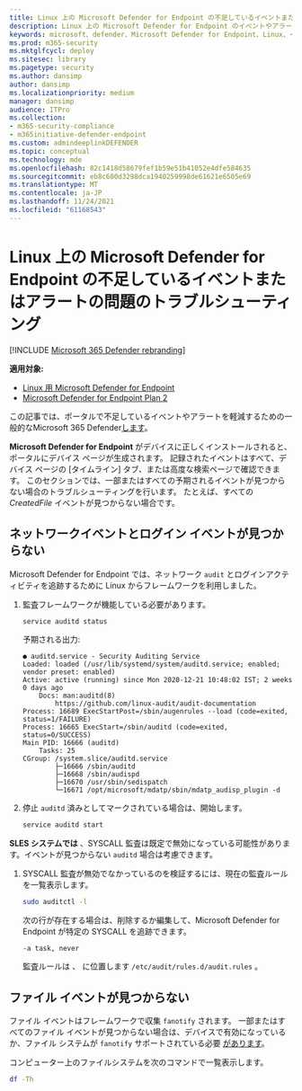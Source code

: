 ```yaml
---
title: Linux 上の Microsoft Defender for Endpoint の不足しているイベントまたはアラートの問題のトラブルシューティング
description: Linux 上の Microsoft Defender for Endpoint のイベントやアラートの問題が見つからない場合のトラブルシューティングを行います。
keywords: microsoft、defender、Microsoft Defender for Endpoint、Linux、イベント
ms.prod: m365-security
ms.mktglfcycl: deploy
ms.sitesec: library
ms.pagetype: security
ms.author: dansimp
author: dansimp
ms.localizationpriority: medium
manager: dansimp
audience: ITPro
ms.collection:
- m365-security-compliance
- m365initiative-defender-endpoint
ms.custom: admindeeplinkDEFENDER
ms.topic: conceptual
ms.technology: mde
ms.openlocfilehash: 82c1418d58679fef1b59e51b41052e4dfe584635
ms.sourcegitcommit: eb8c600d3298dca1940259998de61621e6505e69
ms.translationtype: MT
ms.contentlocale: ja-JP
ms.lasthandoff: 11/24/2021
ms.locfileid: "61168543"
---
```

# <a name="troubleshoot-missing-events-or-alerts-issues-for-microsoft-defender-for-endpoint-on-linux"></a>Linux 上の Microsoft Defender for Endpoint の不足しているイベントまたはアラートの問題のトラブルシューティング

[!INCLUDE [Microsoft 365 Defender rebranding](../../includes/microsoft-defender.md)]

**適用対象:**

- [Linux 用 Microsoft Defender for Endpoint](microsoft-defender-endpoint-linux.md)
- [Microsoft Defender for Endpoint Plan 2](https://go.microsoft.com/fwlink/p/?linkid=2154037)

この記事では、ポータルで不足しているイベントやアラートを軽減するための一般的なMicrosoft 365 Defender<a href="https://go.microsoft.com/fwlink/p/?linkid=2077139" target="_blank">します</a>。

**Microsoft Defender for Endpoint** がデバイスに正しくインストールされると、ポータルにデバイス ページが生成されます。  記録されたイベントはすべて、デバイス ページの [タイムライン] タブ、または高度な検索ページで確認できます。 このセクションでは、一部またはすべての予期されるイベントが見つからない場合のトラブルシューティングを行います。
たとえば、すべての _CreatedFile_ イベントが見つからない場合です。

## <a name="missing-network-and-login-events"></a>ネットワークイベントとログイン イベントが見つからない

Microsoft Defender for Endpoint では、ネットワーク `audit` とログインアクティビティを追跡するために Linux からフレームワークを利用しました。

1. 監査フレームワークが機能している必要があります。

    ```bash
    service auditd status
    ```

    予期される出力:

    ```output
    ● auditd.service - Security Auditing Service
    Loaded: loaded (/usr/lib/systemd/system/auditd.service; enabled; vendor preset: enabled)
    Active: active (running) since Mon 2020-12-21 10:48:02 IST; 2 weeks 0 days ago
        Docs: man:auditd(8)
            https://github.com/linux-audit/audit-documentation
    Process: 16689 ExecStartPost=/sbin/augenrules --load (code=exited, status=1/FAILURE)
    Process: 16665 ExecStart=/sbin/auditd (code=exited, status=0/SUCCESS)
    Main PID: 16666 (auditd)
        Tasks: 25
    CGroup: /system.slice/auditd.service
            ├─16666 /sbin/auditd
            ├─16668 /sbin/audispd
            ├─16670 /usr/sbin/sedispatch
            └─16671 /opt/microsoft/mdatp/sbin/mdatp_audisp_plugin -d
    ```

2. 停止 `auditd` 済みとしてマークされている場合は、開始します。

    ```bash
    service auditd start
    ```

**SLES システムでは** 、SYSCALL 監査は既定で無効になっている可能性があります。イベントが見つからない `auditd` 場合は考慮できます。

1. SYSCALL 監査が無効でなかっているのを検証するには、現在の監査ルールを一覧表示します。

    ```bash
    sudo auditctl -l
    ```

    次の行が存在する場合は、削除するか編集して、Microsoft Defender for Endpoint が特定の SYSCALL を追跡できます。

    ```output
    -a task, never
    ```

    監査ルールは 、 に位置します `/etc/audit/rules.d/audit.rules` 。

## <a name="missing-file-events"></a>ファイル イベントが見つからない

ファイル イベントはフレームワークで収集 `fanotify` されます。 一部またはすべてのファイル イベントが見つからない場合は、デバイスで有効になっているか、ファイル システムが `fanotify` サポートされている必要 [があります](microsoft-defender-endpoint-linux.md#system-requirements)。

コンピューター上のファイルシステムを次のコマンドで一覧表示します。

```bash
df -Th
```
